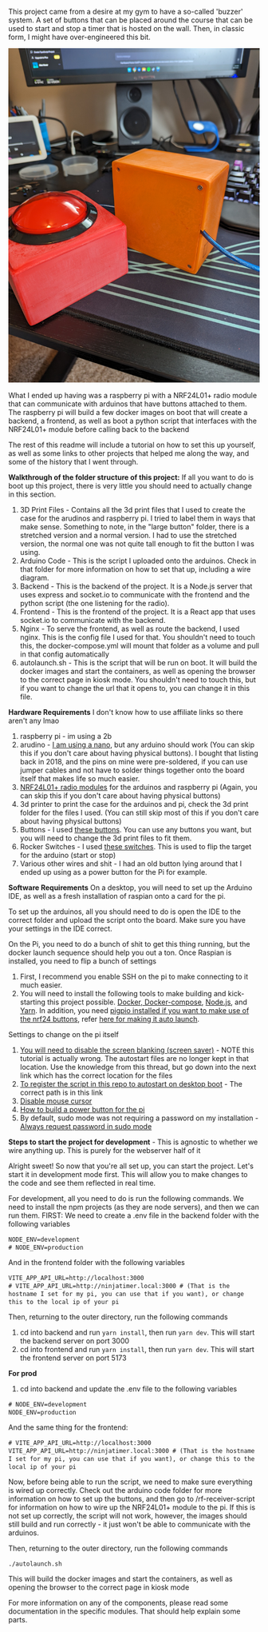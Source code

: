 This project came from a desire at my gym to have a so-called 'buzzer' system. 
A set of buttons that can be placed around the course that can be used to start and stop a timer that is hosted on the wall.
Then, in classic form, I might have over-engineered this bit.

![Completed boxes](https://github.com/ahover307/Ninja-Receiver-and-timer/blob/master/Pictures/Completed%20Pair.jpg?raw=true)

What I ended up having was a raspberry pi with a NRF24L01+ radio module
that can communicate with arduinos that have buttons attached to them.
The raspberry pi will build a few docker images on boot that will create a backend, a frontend,
as well as boot a python script that interfaces with the NRF24L01+ module before calling back to the backend

The rest of this readme will include a tutorial on how to set this up yourself,
as well as some links to other projects that helped me along the way, and some of the history that I went through.

**Walkthrough of the folder structure of this project:**
If all you want to do is boot up this project, there is very little you should need to actually change in this section. 
1. 3D Print Files - Contains all the 3d print files that I used to create the case for the arudinos and raspberry pi.
   I tried to label them in ways that make sense.
Something to note, in the "large button" folder, there is a stretched version and a normal version.
   I had to use the stretched version, the normal one was not quite tall enough to fit the button I was using.
2. Arduino Code - This is the script I uploaded onto the arduinos. Check in that folder for more information on how to set that up, including a wire diagram.
3. Backend - This is the backend of the project. It is a Node.js server that uses express and socket.io to communicate with the frontend and the python script (the one listening for the radio).
4. Frontend - This is the frontend of the project. It is a React app that uses socket.io to communicate with the backend.
5. Nginx - To serve the frontend, as well as route the backend, I used nginx. This is the config file I used for that. You shouldn't need to touch this, the docker-compose.yml will mount that folder as a volume and pull in that config automatically
6. autolaunch.sh - This is the script that will be run on boot. It will build the docker images and start the containers, as well as opening the browser to the correct page in kiosk mode. You shouldn't need to touch this, but if you want to change the url that it opens to, you can change it in this file.

**Hardware Requirements** I don't know how to use affiliate links so there aren't any lmao
1. raspberry pi - im using a 2b
2. arudino - [I am using a nano](https://www.amazon.com/gp/product/B01HCXMBOU), but any arduino should work (You can skip this if you don't care about having physical buttons). I bought that listing back in 2018, and the pins on mine were pre-soldered, if you can use jumper cables and not have to solder things together onto the board itself that makes life so much easier.
3. [NRF24L01+ radio modules](https://www.amazon.com/gp/product/B00O9O868G) for the arduinos and raspberry pi (Again, you can skip this if you don't care about having physical buttons)
4. 3d printer to print the case for the arduinos and pi, check the 3d print folder for the files I used. (You can still skip most of this if you don't care about having physical buttons)
5. Buttons - I used [these buttons](https://www.amazon.com/dp/B00XRC9URW). You can use any buttons you want, but you will need to change the 3d print files to fit them.
6. Rocker Switches - I used [these switches](https://www.amazon.com/dp/B0CC1SLQDZ). This is used to flip the target for the arduino (start or stop)
7. Various other wires and shit - I had an old button lying around that I ended up using as a power button for the Pi for example.

**Software Requirements**
On a desktop, you will need to set up the Arduino IDE,
as well as a fresh installation of raspian onto a card for the pi. 

To set up the arduinos,
all you should need to do is open the IDE to the correct folder and upload the script onto the board.
Make sure you have your settings in the IDE correct.

On the Pi, you need to do a bunch of shit to get this thing running,
but the docker launch sequence should help you out a ton.
Once Raspian is installed, you need to flip a bunch of settings
1. First, I recommend you enable SSH on the pi to make connecting to it much easier. 
2. You will need to install the following tools to make building and kick-starting this project possible.
    [Docker, Docker-compose](https://dev.to/elalemanyo/how-to-install-docker-and-docker-compose-on-raspberry-pi-1mo), [Node.js](https://www.hackster.io/kamaluddinkhan/installing-nodejs-on-a-raspberry-pi-in-easy-steps-62d455), and [Yarn](https://classic.yarnpkg.com/lang/en/docs/install/#windows-stable).
    In addition, you need [pigpio installed if you want to make use of the nrf24 buttons](https://pypi.org/project/pigpio/), refer [here for making it auto launch](https://raspberrypi.stackexchange.com/questions/70568/how-to-run-pigpiod-on-boot). 

Settings to change on the pi itself
1. [You will need to disable the screen blanking (screen saver)](https://forums.raspberrypi.com/viewtopic.php?t=219854) - NOTE this tutorial is actually wrong. The autostart files are no longer kept in that location. Use the knowledge from this thread, but go down into the next link which has the correct location for the files
2. [To register the script in this repo to autostart on desktop boot](https://forums.raspberrypi.com/viewtopic.php?t=294014) - The correct path is in this link
3. [Disable mouse cursor](https://forums.raspberrypi.com/viewtopic.php?t=234879)
4. [How to build a power button for the pi](https://forums.raspberrypi.com/viewtopic.php?t=217442)
5. By default, sudo mode was not requiring a password on my installation - [Always request password in sudo mode](https://forums.raspberrypi.com/viewtopic.php?t=169212)

**Steps to start the project for development** - This is agnostic to whether we wire anything up.
This is purely for the webserver half of it

Alright sweet!
So now that you're all set up, you can start the project.
Let's start it in development mode first.
This will allow you to make changes to the code and see them reflected in real time.

For development, all you need to do is run the following commands.
We need to install the npm projects (as they are node servers), and then we can run them.
FIRST: We need to create a .env file in the backend folder with the following variables
```
NODE_ENV=development
# NODE_ENV=production
```
And in the frontend folder with the following variables
```
VITE_APP_API_URL=http://localhost:3000
# VITE_APP_API_URL=http://ninjatimer.local:3000 # (That is the hostname I set for my pi, you can use that if you want), or change this to the local ip of your pi
```
Then, returning to the outer directory, run the following commands

1. cd into backend and run `yarn install`, then run `yarn dev`. This will start the backend server on port 3000
2. cd into frontend and run `yarn install`, then run `yarn dev`. This will start the frontend server on port 5173

**For prod**
1. cd into backend and update the .env file to the following variables
```
# NODE_ENV=development
NODE_ENV=production
```
And the same thing for the frontend:
```
# VITE_APP_API_URL=http://localhost:3000
VITE_APP_API_URL=http://ninjatimer.local:3000 # (That is the hostname I set for my pi, you can use that if you want), or change this to the local ip of your pi
```

Now, before being able to run the script, we need to make sure everything is wired up correctly.
Check out the arduino code folder for more information on how to set up the buttons, 
and then go to /rf-receiver-script for information on how to wire up the NRF24L01+ module to the pi.
If this is not set up correctly, the script will not work,
however, the images should still build and run correctly - it just won't be able to communicate with the arduinos.

Then, returning to the outer directory, run the following commands
```
./autolaunch.sh
```

This will build the docker images and start the containers, as well as opening the browser to the correct page in kiosk mode

For more information on any of the components, please read some documentation in the specific modules.
That should help explain some parts.
